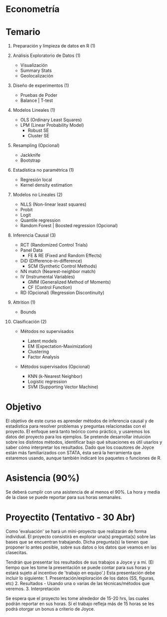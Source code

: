 # Econometría


# Temario

1. Preparación y limpieza de datos en R  (1)

2. Análisis Exploratorio de Datos (1)
	- Visualización
	- Summary Stats
	- Geolocalización

3. Diseño de experimentos  (1)
	- Pruebas de Poder 
	- Balance | T-test 

4. Modelos Lineales (1)
	- OLS  	 (Ordinary Least Squares)
	- LPM	 (Linear Probability Model)
		- Robust SE 
		- Cluster SE 

5. Resampling (Opcional) 
	- Jackknife
	- Bootstrap 
	
6. Estadística no paramétrica (1)
	- Regresión local
	- Kernel density estimation

7. Modelos no Lineales (2)
	- NLLS (Non-linear least squares)
	- Probit  
	- Logit  
	- Quantile regression 
	- Random Forest | Boosted regression  (Opcional)

8. Inferencia Causal (3)
	- RCT (Randomized Control Trials)
	- Panel Data 
		- FE & RE (Fixed and Random Effects)
	- DiD (Difference-in-difference)
		- SCM (Synthetic Control Methods)
	- NN match (Nearest-neighbor match)
	- IV (Instrumental Variables)
		- GMM (Generalized Method of Moments)
		- CF (Control Function)
	- RD (Opcional) (Regression Discontinuity)
	
9. Attrition (1)
	- Bounds

10. Clasificación  (2)
	- Métodos no supervisados
		- Latent models 
		- EM (Expectation-Maximization)
		- Clustering
		- Factor Analysis

	- Métodos supervisados (Opcional)
		- KNN (k-Nearest Neighbor)
		- Logistic regression
		- SVM (Supporting Vector Machine)


# Objetivo
El objetivo de este curso es aprender métodos de inferencia causal y de estadística para resolver problemas y preguntas relacionadas con el proyecto. El enfoque será tanto teórico como práctico, y usaremos los datos del proyecto para los ejemplos. Se pretende desarrollar intuición sobre los distintos métodos, identificar bajo qué situaciones es útil usarlos y saber cómo interpretar los resultados. Dado que los coautores de Joyce están más familiarizados con STATA, ésta será la herramienta que estaremos usando, aunque también indicaré los paquetes o funciones de R. 


# Asistencia (90%)
Se deberá cumplir con una asistencia de al menos el 90%. La hora y media de la clase se puede reportar para sus horas semanales. 


# Proyectito (Tentativo - 30 Abr)
Como 'evaluación' se hará un mini-proyecto que realizarán de forma individual. El proyecto consistirá en explorar una(s) pregunta(s) sobre las bases que se encuentran trabajando.  Dicha pregunta(s) la tienen que proponer lo antes posible, sobre sus datos o los datos que veamos en las clasecitas. 

Tendrán que presentar los resultados de sus trabajos a Joyce y a mí. (El tiempo que les tome la presentación se puede contar para sus horas y estará sujeto al incentivo de 'trabajo en equipo'.) Esta presentación debe incluir lo siguiente:
	1. Presentación/exploración de los datos (SS, figuras, etc)
	2. Resultados - Usando una o varias de las técnicas/métodos que veremos.
	3. Interpretación

Se espera que el proyecto les tome alrededor de 15-20 hrs, las cuales podrán reportar en sus horas. Si el trabajo refleja más de 15 horas se les podrá otorgar un bonus a criterio de Joyce.	



